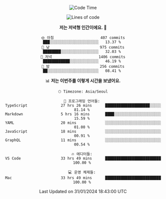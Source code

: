 <div align='center'>
 
<!--START_SECTION:waka-->
![Code Time](http://img.shields.io/badge/Code%20Time-3%2C342%20hrs%2051%20mins-blue)

![Lines of code](https://img.shields.io/badge/%EC%A0%80%EB%8A%94%20%EC%97%AC%ED%83%9C%EA%B9%8C%EC%A7%80%20-1.5%20million%20%EC%A4%84%EC%9D%98%20%EC%BD%94%EB%93%9C%EB%A5%BC%20%EC%9E%91%EC%84%B1%ED%96%88%EC%96%B4%EC%9A%94.-blue)

**저는 저녁형 인간이에요. 🦉** 

```text
🌞 아침                     407 commits         ███░░░░░░░░░░░░░░░░░░░░░░   13.37 % 
🌆 낮　                     975 commits         ████████░░░░░░░░░░░░░░░░░   32.03 % 
🌃 저녁                     1406 commits        ████████████░░░░░░░░░░░░░   46.19 % 
🌙 밤　                     256 commits         ██░░░░░░░░░░░░░░░░░░░░░░░   08.41 % 
```


📊 **저는 이번주를 이렇게 시간을 보냈어요.** 

```text
🕑︎ Timezone: Asia/Seoul

💬 프로그래밍 언어들: 
TypeScript               27 hrs 26 mins      ████████████████████░░░░░   81.14 % 
Markdown                 5 hrs 16 mins       ████░░░░░░░░░░░░░░░░░░░░░   15.59 % 
YAML                     20 mins             ░░░░░░░░░░░░░░░░░░░░░░░░░   01.00 % 
JavaScript               18 mins             ░░░░░░░░░░░░░░░░░░░░░░░░░   00.91 % 
GraphQL                  11 mins             ░░░░░░░░░░░░░░░░░░░░░░░░░   00.54 % 

🔥 에디터들: 
VS Code                  33 hrs 49 mins      █████████████████████████   100.00 % 

💻 운영 체제들: 
Mac                      33 hrs 49 mins      █████████████████████████   100.00 % 
```


 Last Updated on 31/01/2024 18:43:00 UTC
<!--END_SECTION:waka-->
 </div>
<!---
Emewjin/Emewjin is a ✨ special ✨ repository because its `README.md` (this file) appears on your GitHub profile.
You can click the Preview link to take a look at your changes.
--->
